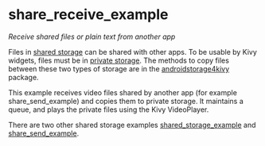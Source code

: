 # share_receive_example

*Receive shared files or plain text from another app*

Files in [shared storage](https://github.com/Android-for-Python/Android-for-Python-Users#shared-storage) can be shared with other apps. To be usable by Kivy widgets, files must be in [private storage](https://github.com/Android-for-Python/Android-for-Python-Users#private-storage). The methods to copy files between these two types of storage are in the [androidstorage4kivy](https://github.com/Android-for-Python/androidstorgage4kivy/README.me) package.

This example receives video files shared by another app (for example share_send_example) and copies them to private storage. It maintains a queue, and plays the private files using the Kivy VideoPlayer.

There are two other shared storage examples [shared_storage_example](https://github.com/Android-for-Python/shared_storage_example) and [share_send_example](https://github.com/Android-for-Python/share_send_example).
